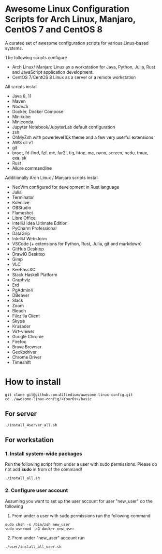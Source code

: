 # Awesome Linux Configuration Scripts for Arch Linux, Manjaro, CentOS 7 and CentOS 8
A curated set of awesome configuration scripts for various Linux-based systems.

The following scripts configure 
* Arch Linux/ Manjaro Linux as a workstation for Java, Python, Julia, Rust and JavaScript application development.
* CentOS 7/CentOS 8 Linux as a server or a remote workstation

All scripts install 

* Java 8, 11
* Maven
* NodeJS
* Docker, Docker Compose
* Minikube
* Miniconda
* Jupyter Notebook/JupyterLab default configuration
* zsh
* OhMyZsh with powerlevel10k theme and a few very userful extensions
* AWS cli v1
* git
* broot, fd-find, fzf, mc, far2l, tig, htop, mc, nano, screen, ncdu, tmux, exa, sk 
* Rust
* Allure commandline

Additionally Arch Linux / Manjaro scripts install
* NeoVim configured for development in Rust language
* Julia
* Terminator
* Kdenlive
* OBStudio
* Flameshot
* Libre Office
* IntelliJ Idea Ultimate Edition
* PyCharm Professional
* DataGrip
* IntelliJ Webstorm
* VSCode (+ extensions for Python, Rust, Julia, git and markdown)
* GitHub Desktop
* DrawIO Desktop
* Gimp
* VLC
* KeePassXC
* Stack Haskell Platform
* Graphviz
* Erd
* PgAdmin4
* DBeaver
* Slack
* Zoom
* Bleach
* Filezilla Client
* Skype
* Krusader
* Virt-viewer
* Google Chrome
* Firefox
* Brave Browser
* Geckodriver
* Chrome Driver
* Timeshift


# How to install
```
git clone git@github.com:Alliedium/awesome-linux-config.git
cd ./awesome-linux-config/<YourOs>/basic
```

## For server
```
./install_4server_all.sh
```
## For workstation
### 1. Install system-wide packages
Run the following script from under a user with sudo permissions. 
Please do not add **sudo** in from of the command!
```
./install_all.sh
```
### 2. Configure user account
Assuming you want to set up the user account for user "new_user" do the following

1. From under a user with sudo permissions run the following command
```
sudo chsh -s /bin/zsh new_user
sudo usermod -aG docker new_user
```

2. From under "new_user" account run 
```
./user/install_all_user.sh
```
